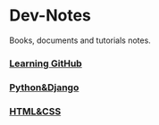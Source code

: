 # Dev-Notes
Books, documents and tutorials notes.
### [Learning GitHub](https://github.com/Blackcat1997/Dev-Notes/blob/master/Learning%20GitHub.md)
### [Python&Django](https://github.com/Blackcat1997/Dev-Notes/blob/master/Python%20%26%20Django.md)

### [HTML&CSS]()